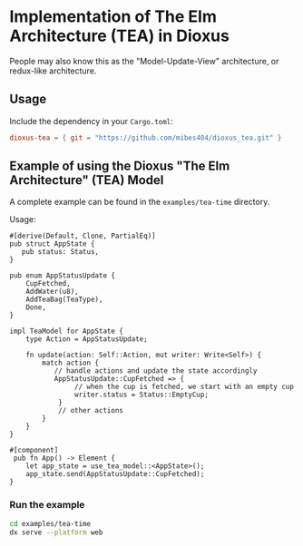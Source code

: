 # Implementation of The Elm Architecture (TEA) in Dioxus

People may also know this as the "Model-Update-View" architecture, or redux-like architecture.

## Usage

Include the dependency in your `Cargo.toml`:

```toml
dioxus-tea = { git = "https://github.com/mibes404/dioxus_tea.git" }
```

## Example of using the Dioxus "The Elm Architecture" (TEA) Model

A complete example can be found in the `examples/tea-time` directory.

Usage:

```rust, nocompile
#[derive(Default, Clone, PartialEq)]
pub struct AppState {
   pub status: Status,
}

pub enum AppStatusUpdate {
    CupFetched,
    AddWater(u8),
    AddTeaBag(TeaType),
    Done,
}

impl TeaModel for AppState {
    type Action = AppStatusUpdate;

    fn update(action: Self::Action, mut writer: Write<Self>) {
        match action {
           // handle actions and update the state accordingly
           AppStatusUpdate::CupFetched => {
                // when the cup is fetched, we start with an empty cup
                writer.status = Status::EmptyCup;
            }
            // other actions
        }
    }   
}

#[component]
 pub fn App() -> Element {
    let app_state = use_tea_model::<AppState>();
    app_state.send(AppStatusUpdate::CupFetched);
}
```

### Run the example

```bash
cd examples/tea-time
dx serve --platform web
```